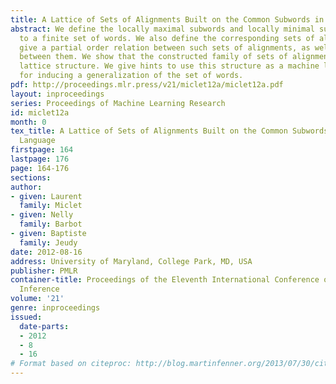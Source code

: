 ```yaml
---
title: A Lattice of Sets of Alignments Built on the Common Subwords in a Finite Language
abstract: We define the locally maximal subwords and locally minimal superwords common
  to a finite set of words. We also define the corresponding sets of alignments. We
  give a partial order relation between such sets of alignments, as well as two operations
  between them. We show that the constructed family of sets of alignments has the
  lattice structure. We give hints to use this structure as a machine learning basis
  for inducing a generalization of the set of words.
pdf: http://proceedings.mlr.press/v21/miclet12a/miclet12a.pdf
layout: inproceedings
series: Proceedings of Machine Learning Research
id: miclet12a
month: 0
tex_title: A Lattice of Sets of Alignments Built on the Common Subwords in a Finite
  Language
firstpage: 164
lastpage: 176
page: 164-176
sections: 
author:
- given: Laurent
  family: Miclet
- given: Nelly
  family: Barbot
- given: Baptiste
  family: Jeudy
date: 2012-08-16
address: University of Maryland, College Park, MD, USA
publisher: PMLR
container-title: Proceedings of the Eleventh International Conference on Grammatical
  Inference
volume: '21'
genre: inproceedings
issued:
  date-parts:
  - 2012
  - 8
  - 16
# Format based on citeproc: http://blog.martinfenner.org/2013/07/30/citeproc-yaml-for-bibliographies/
---
```

